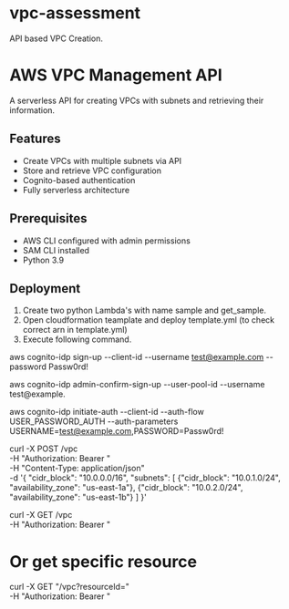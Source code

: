 # vpc-assessment
API based VPC Creation.
# AWS VPC Management API

A serverless API for creating VPCs with subnets and retrieving their information.

## Features

- Create VPCs with multiple subnets via API
- Store and retrieve VPC configuration
- Cognito-based authentication
- Fully serverless architecture

## Prerequisites

- AWS CLI configured with admin permissions
- SAM CLI installed
- Python 3.9

## Deployment

1. Create two python Lambda's with name sample and get_sample.
2. Open cloudformation teamplate and deploy template.yml (to check correct arn in template.yml)
3. Execute following command.


aws cognito-idp sign-up --client-id <UserPoolClientId> --username test@example.com --password Passw0rd!

aws cognito-idp admin-confirm-sign-up --user-pool-id <UserPoolId> --username test@example.

aws cognito-idp initiate-auth --client-id <UserPoolClientId> --auth-flow USER_PASSWORD_AUTH --auth-parameters USERNAME=test@example.com,PASSWORD=Passw0rd!

curl -X POST <ApiUrl>/vpc \
  -H "Authorization: Bearer <IdToken>" \
  -H "Content-Type: application/json" \
  -d '{
    "cidr_block": "10.0.0.0/16",
    "subnets": [
      {"cidr_block": "10.0.1.0/24", "availability_zone": "us-east-1a"},
      {"cidr_block": "10.0.2.0/24", "availability_zone": "us-east-1b"}
    ]
  }'

curl -X GET <ApiUrl>/vpc \
  -H "Authorization: Bearer <IdToken>"

# Or get specific resource

curl -X GET "<ApiUrl>/vpc?resourceId=<resourceId>" \
  -H "Authorization: Bearer <IdToken>"